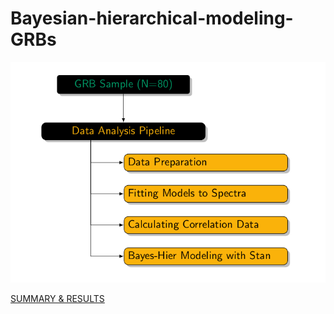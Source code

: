 # Bayesian-hierarchical-modeling-GRBs

![pipeline](pipeline.png)

[SUMMARY & RESULTS](https://github.com/spac3walk3r/Bayesian-hierarchical-modeling-GRBs/blob/master/poster_presentation.pdf)
